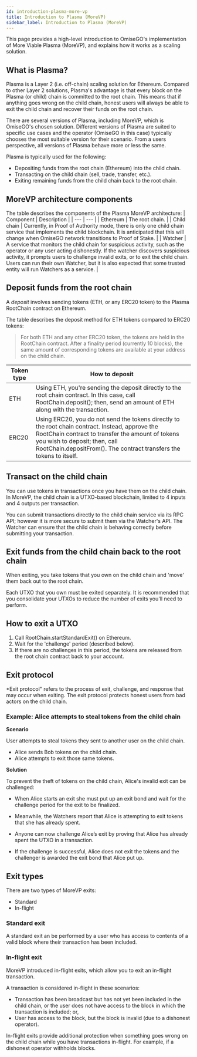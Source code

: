 ```yaml
---
id: introduction-plasma-more-vp
title: Introduction to Plasma (MoreVP)
sidebar_label: Introduction to Plasma (MoreVP)
---
```


This page provides a high-level introduction to OmiseGO's implementation of More Viable Plasma (MoreVP), and explains how it works as a scaling solution.

## What is Plasma?
Plasma is a Layer 2 (i.e. off-chain) scaling solution for Ethereum. Compared to other Layer 2 solutions, Plasma's advantage is that every block on the Plasma (or child) chain is committed to the root chain. This means that if anything goes wrong on the child chain, honest users will always be able to exit the child chain and recover their funds on the root chain.

There are several versions of Plasma, including MoreVP, which is OmiseGO's chosen solution. 
Different versions of Plasma are suited to specific use cases and the operator (OmiseGO in this case) typically chooses the most suitable version for their scenario. From a users perspective, all versions of Plasma behave more or less the same.

Plasma is typically used for the following:

* Depositing funds from the root chain (Ethereum) into the child chain.
* Transacting on the child chain (sell, trade, transfer, etc.).
* Exiting remaining funds from the child chain back to the root chain.

## MoreVP architecture components
The table describes the components of the Plasma MoreVP architecture:
| Component | Description |
| ---       | ---         |
| Ethereum  | The root chain. |
| Child chain | Currently, in Proof of Authority mode, there is only one child chain service that implements the child blockchain. It is anticipated that this will change when OmiseGO network transitions to Proof of Stake. |
| Watcher | A service that monitors the child chain for suspicious activity, such as the operator or any user acting dishonestly. If the watcher discovers suspicious activity, it prompts users to challenge invalid exits, or to exit the child chain. Users can run their own Watcher, but it is also expected that some trusted entity will run Watchers as a service. |

## Deposit funds from the root chain
A *deposit* involves sending tokens (ETH, or any ERC20 token) to the Plasma RootChain contract on Ethereum.

The table describes the deposit method for ETH tokens compared to ERC20 tokens:
> For both ETH and any other ERC20 token, the tokens are held in the RootChain contract. After a finality period (currently 10 blocks), the same amount of corresponding tokens are available at your address on the child chain.

| Token type | How to deposit |
| ---        | ---            |
| ETH | Using ETH, you're sending the deposit directly to the root chain contract. In this case, call RootChain.deposit();  then, send an amount of ETH along with the transaction. |
| ERC20 | Using ERC20, you do not send the tokens directly to the root chain contract. Instead, approve the RootChain contract to transfer the amount of tokens you wish to deposit; then, call RootChain.depositFrom(). The contract transfers the tokens to itself. |

## Transact on the child chain
You can use tokens in transactions once you have them on the child chain. In MoreVP, the child chain is a UTXO-based blockchain, limited to 4 inputs and 4 outputs per transaction.

You can submit transactions directly to the child chain service via its RPC API; however it is more secure to submit them via the Watcher's API. The Watcher can ensure that the child chain is behaving correctly before submitting your transaction.

## Exit funds from the child chain back to the root chain
When exiting, you take tokens that you own on the child chain and 'move' them back out to the root chain.

Each UTXO that you own must be exited separately. It is recommended that you consolidate your UTXOs to reduce the number of exits you'll need to perform.

## How to exit a UTXO
1. Call RootChain.startStandardExit() on Ethereum.
2. Wait for the 'challenge' period (described below).
3. If there are no challenges in this period, the tokens are released from the root chain contract back
to your account.

## Exit protocol
*Exit protocol" refers to the process of exit, challenge, and response that may occur when exiting. The exit protocol protects honest users from bad actors on the child chain.

### Example: Alice attempts to steal tokens from the child chain

**Scenario**

User attempts to steal tokens they sent to another user on the child chain.

* Alice sends Bob tokens on the child chain.
* Alice attempts to exit those same tokens.

**Solution**

To prevent the theft of tokens on the child chain, Alice's invalid exit can be challenged:

* When Alice starts an exit she must put up an exit bond and wait for the challenge period for the exit to be finalized.

* Meanwhile, the Watchers report that Alice is attempting to exit tokens that she has already spent.

* Anyone can now challenge Alice’s exit by proving that Alice has already spent the UTXO in a transaction.

* If the challenge is successful, Alice does not exit the tokens and the challenger is awarded the exit bond that Alice put up.

## Exit types
There are two types of MoreVP exits:

* Standard
* In-flight

### Standard exit

A standard exit an be performed by a user who has access to contents of a valid block where their transaction has been included.

### In-flight exit

MoreVP introduced in-flight exits, which allow you to exit an in-flight transaction.

A transaction is considered in-flight in these scenarios:

* Transaction has been broadcast but has not yet been included in the child chain, or the user does not have access to the block in which the transaction is included; or,
* User has access to the block, but the block is invalid (due to a dishonest operator).

In-flight exits provide additional protection when something goes wrong on the child chain while you have transactions in-flight. For example, if a dishonest operator withholds blocks.







